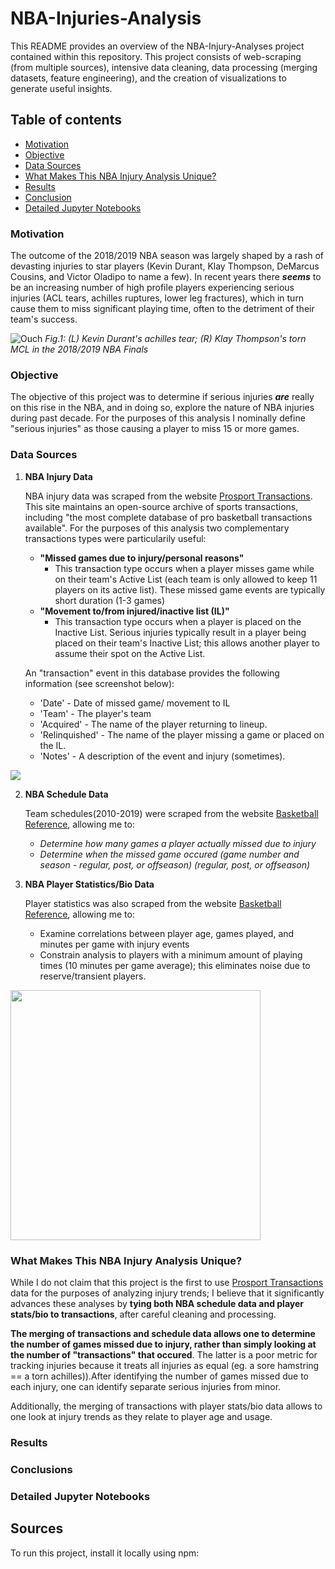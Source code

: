 # NBA-Injuries-Analysis
This README provides an overview of the NBA-Injury-Analyses project contained within this repository. This project consists of web-scraping (from multiple sources), intensive data cleaning, data processing (merging datasets, feature engineering), and the creation of visualizations to generate useful insights. 

## Table of contents
* [Motivation](#motivation)
* [Objective](#objective)
* [Data Sources](#data-sources)
* [What Makes This NBA Injury Analysis Unique?](#what-makes-this-nba-injury-analysis-unique?)
* [Results](#results)
* [Conclusion](#conclusion)
* [Detailed Jupyter Notebooks](#detailed_jupyter_notebooks)
### Motivation	
The outcome of the 2018/2019 NBA season was largely shaped by a rash of devasting injuries to star players (Kevin Durant, Klay Thompson, DeMarcus Cousins, and Victor Oladipo to name a few). In recent years there **_seems_** to be an increasing number of high profile players experiencing serious injuries (ACL tears, achilles ruptures, lower leg fractures), which in turn cause them to miss significant playing time, often to the detriment of their team's success.

![Ouch](https://github.com/elap733/NBA-Injuries-Analysis/blob/master/references/02_images/injury.png)
*Fig.1: (L) Kevin Durant's achilles tear; (R) Klay Thompson's torn MCL in the 2018/2019 NBA Finals*

### Objective
The objective of this project was to determine if serious injuries **_are_** really on this rise in the NBA, and in doing so, explore the nature of NBA injuries during past decade. For the purposes of this analysis I nominally define "serious injuries" as those causing a player to miss 15 or more games.

### Data Sources
1. **NBA Injury Data**

   NBA injury data was scraped from the website [Prosport Transactions](http://prosportstransactions.com/). This site maintains an open-source archive of sports transactions, including "the most complete database of pro basketball transactions available". For the purposes of this analysis two complementary transactions types were particularily useful: 
   * **"Missed games due to injury/personal reasons"**
      * This transaction type occurs when a player misses game while on their team's Active List (each team is only allowed to keep 11 players on its active list). These missed game events are typically short duration (1-3 games) 
   * **"Movement to/from injured/inactive list (IL)"**
      * This transaction type occurs when a player is placed on the Inactive List. Serious injuries typically result in a player being placed on their team's Inactive List; this allows another player to assume their spot on the Active List.
   
   An "transaction" event in this database provides the following information (see screenshot below):
   *  'Date' - Date of missed game/ movement to IL 
   *  'Team' - The player's team
   *  'Acquired' - The name of the player returning to lineup.
   *  'Relinquished' - The name of the player missing a game or placed on the IL.
   *  'Notes' - A description of the event and injury (sometimes).
<img src="https://github.com/elap733/NBA-Injuries-Analysis/blob/master/references/02_images/prosports_transactions_sheetshot.jpg"> 

   
2. **NBA Schedule Data**

   Team schedules(2010-2019) were scraped from the website [Basketball Reference](http://basketballreference.com/), allowing me to:
   * *Determine how many games a player actually missed due to injury*
   * *Determine when the missed game occured (game number and season - regular, post, or offseason) (regular, post, or offseason)*
   
3. **NBA Player Statistics/Bio Data**

   Player statistics was also scraped from the website [Basketball Reference](http://basketballreference.com/), allowing me to:
   * Examine correlations between player age, games played, and minutes per game with injury events
   * Constrain analysis to players with a minimum amount of playing times (10 minutes per game average); this eliminates noise due to reserve/transient players.

<img src="https://github.com/elap733/NBA-Injuries-Analysis/blob/master/results/01_plots/serious_injury_body_map_2018.png"  width="400" height="400">

### What Makes This NBA Injury Analysis Unique?

While I do not claim that this project is the first to use [Prosport Transactions](http://prosportstransactions.com/) data for the purposes of analyzing injury trends; I believe that it significantly advances these analyses by **tying both NBA schedule data and player stats/bio to transactions**, after careful cleaning and processing. 

**The merging of transactions and schedule data allows one to determine the number of games missed due to injury, rather than simply looking at the number of "transactions" that occured**. The latter is a poor metric for tracking injuries because it treats all injuries as equal (eg. a sore hamstring == a torn achilles)).After identifying the number of games missed due to each injury, one can identify separate serious injuries from minor.

Additionally, the merging of transactions with player stats/bio data allows to one look at injury trends as they relate to player age and usage.

### Results 

### Conclusions 

### Detailed Jupyter Notebooks




## Sources
To run this project, install it locally using npm:
